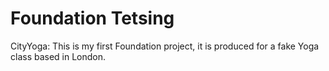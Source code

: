 # Foundation Tetsing

CityYoga: This is my first Foundation project, it is produced for a fake Yoga class based in London.

